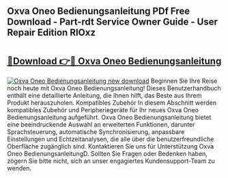 ## Oxva Oneo Bedienungsanleitung PDf Free Download - Part-rdt Service Owner Guide - User Repair Edition RIOxz

# <h2><a href="http://df5u7qg.blite.top/?on=Oxva+Oneo+Bedienungsanleitung">🔗Download 👉🔴 Oxva Oneo Bedienungsanleitung</a></h2>

[![Oxva Oneo Bedienungsanleitung new download](https://i.imgur.com/lujVjoI.png)](http://df5u7qg.blite.top/?on=Oxva+Oneo+Bedienungsanleitung)
Beginnen Sie Ihre Reise noch heute mit Oxva Oneo Bedienungsanleitung! Dieses Benutzerhandbuch enthält eine detaillierte Anleitung, die Ihnen hilft, das Beste aus Ihrem Produkt herauszuholen. Kompatibles Zubehör In diesem Abschnitt werden kompatibles Zubehör und Peripheriegeräte für Ihr neues Oxva Oneo Bedienungsanleitung aufgeführt. Oxva Oneo Bedienungsanleitung bietet eine beeindruckende Auswahl an erweiterten Funktionen, darunter Sprachsteuerung, automatische Synchronisierung, anpassbare Einstellungen und Echtzeitanalysen, die alle über die benutzerfreundliche Oberfläche zugänglich sind. Kontaktieren Sie uns für Unterstützung Oxva Oneo BedienungsanleitungD. Sollten Sie Fragen oder Bedenken haben, zögern Sie bitte nicht, sich an unser engagiertes Kundensupport-Team zu wenden.
